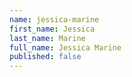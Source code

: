 ```yaml
---
name: jessica-marine
first_name: Jessica
last_name: Marine
full_name: Jessica Marine
published: false
---
```



